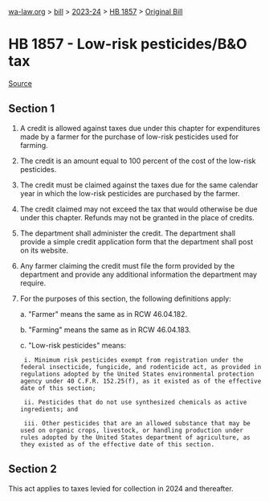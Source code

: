 [wa-law.org](/) > [bill](/bill/) > [2023-24](/bill/2023-24/) > [HB 1857](/bill/2023-24/hb/1857/) > [Original Bill](/bill/2023-24/hb/1857/1/)

# HB 1857 - Low-risk pesticides/B&O tax

[Source](http://lawfilesext.leg.wa.gov/biennium/2023-24/Pdf/Bills/House%20Bills/1857.pdf)

## Section 1
1. A credit is allowed against taxes due under this chapter for expenditures made by a farmer for the purchase of low-risk pesticides used for farming.

2. The credit is an amount equal to 100 percent of the cost of the low-risk pesticides.

3. The credit must be claimed against the taxes due for the same calendar year in which the low-risk pesticides are purchased by the farmer.

4. The credit claimed may not exceed the tax that would otherwise be due under this chapter. Refunds may not be granted in the place of credits.

5. The department shall administer the credit. The department shall provide a simple credit application form that the department shall post on its website.

6. Any farmer claiming the credit must file the form provided by the department and provide any additional information the department may require.

7. For the purposes of this section, the following definitions apply:

    a. "Farmer" means the same as in RCW 46.04.182.

    b. "Farming" means the same as in RCW 46.04.183.

    c. "Low-risk pesticides" means:

        i. Minimum risk pesticides exempt from registration under the federal insecticide, fungicide, and rodenticide act, as provided in regulations adopted by the United States environmental protection agency under 40 C.F.R. 152.25(f), as it existed as of the effective date of this section;

        ii. Pesticides that do not use synthesized chemicals as active ingredients; and

        iii. Other pesticides that are an allowed substance that may be used on organic crops, livestock, or handling production under rules adopted by the United States department of agriculture, as they existed as of the effective date of this section.

## Section 2
This act applies to taxes levied for collection in 2024 and thereafter.
